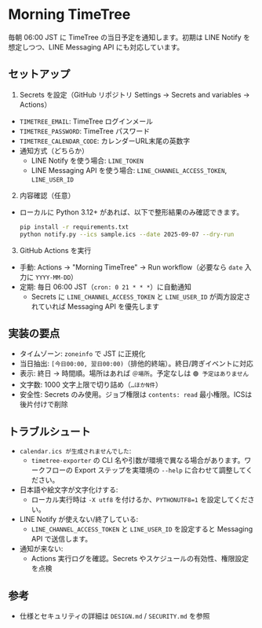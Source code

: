 # Morning TimeTree

毎朝 06:00 JST に TimeTree の当日予定を通知します。初期は LINE Notify を想定しつつ、LINE Messaging API にも対応しています。

## セットアップ

1) Secrets を設定（GitHub リポジトリ Settings → Secrets and variables → Actions）
- `TIMETREE_EMAIL`: TimeTree ログインメール
- `TIMETREE_PASSWORD`: TimeTree パスワード
- `TIMETREE_CALENDAR_CODE`: カレンダーURL末尾の英数字
- 通知方式（どちらか）
  - LINE Notify を使う場合: `LINE_TOKEN`
  - LINE Messaging API を使う場合: `LINE_CHANNEL_ACCESS_TOKEN`, `LINE_USER_ID`

2) 内容確認（任意）
- ローカルに Python 3.12+ があれば、以下で整形結果のみ確認できます。
  ```bash
  pip install -r requirements.txt
  python notify.py --ics sample.ics --date 2025-09-07 --dry-run
  ```

3) GitHub Actions を実行
- 手動: Actions → "Morning TimeTree" → Run workflow（必要なら `date` 入力に `YYYY-MM-DD`）
- 定期: 毎日 06:00 JST（`cron: 0 21 * * *`）に自動通知
  - Secrets に `LINE_CHANNEL_ACCESS_TOKEN` と `LINE_USER_ID` が両方設定されていれば Messaging API を優先します

## 実装の要点
- タイムゾーン: `zoneinfo` で JST に正規化
- 当日抽出: `[今日00:00, 翌日00:00)`（排他的終端）。終日/跨ぎイベントに対応
- 表示: 終日 → 時間順。場所はあれば `＠場所`。予定なしは `🟢 予定はありません`
- 文字数: 1000 文字上限で切り詰め（`…ほかN件`）
- 安全性: Secrets のみ使用。ジョブ権限は `contents: read` 最小権限。ICSは後片付けで削除

## トラブルシュート
- `calendar.ics が生成されませんでした`:
  - `timetree-exporter` の CLI 名や引数が環境で異なる場合があります。ワークフローの Export ステップを実環境の `--help` に合わせて調整してください。
- 日本語や絵文字が文字化けする:
  - ローカル実行時は `-X utf8` を付けるか、`PYTHONUTF8=1` を設定してください。
- LINE Notify が使えない/終了している:
  - `LINE_CHANNEL_ACCESS_TOKEN` と `LINE_USER_ID` を設定すると Messaging API で送信します。
- 通知が来ない:
  - Actions 実行ログを確認。Secrets やスケジュールの有効性、権限設定を点検

## 参考
- 仕様とセキュリティの詳細は `DESIGN.md` / `SECURITY.md` を参照
